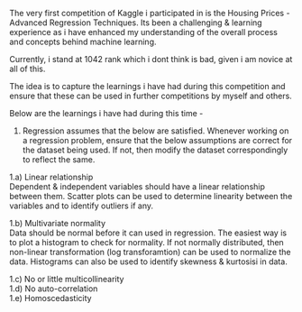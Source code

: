 The very first competition of Kaggle i participated in is the Housing Prices - Advanced Regression Techniques. Its been a challenging & learning experience as i have enhanced my understanding of the overall process and concepts behind machine learning.

Currently, i stand at 1042 rank which i dont think is bad, given i am novice at all of this.

The idea is to capture the learnings i have had during this competition and ensure that these can be used in further competitions by myself and others.

Below are the learnings i have had during this time - 
1. Regression assumes that the below are satisfied. Whenever working on a regression problem, ensure that the below assumptions are correct for the dataset being used. If not, then modify the dataset correspondingly to reflect the same.

  1.a) Linear relationship  
  Dependent & independent variables should have a linear relationship between them. Scatter plots can be used to determine       linearity between the variables and to identify outliers if any.
  
  1.b) Multivariate normality  
  Data should be normal before it can used in regression. The easiest way is to plot a histogram to check for normality. If not   normally distributed, then non-linear transformation (log transforamtion) can be used to normalize the data. Histograms can     also be used to identify skewness & kurtosisi in data.
  
  1.c) No or little multicollinearity  
  1.d) No auto-correlation  
  1.e) Homoscedasticity  

